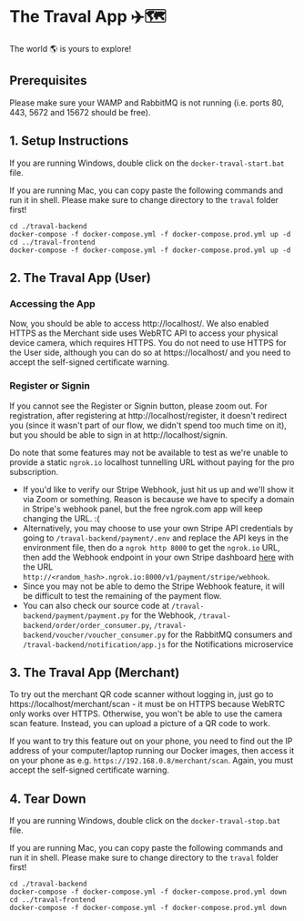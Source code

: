 # The Traval App ✈️🗺️
The world 🌎 is yours to explore!

## Prerequisites

Please make sure your WAMP and RabbitMQ is not running (i.e. ports 80, 443, 5672 and 15672 should be free).

## 1. Setup Instructions

If you are running Windows, double click on the `docker-traval-start.bat` file.

If you are running Mac, you can copy paste the following commands and run it in shell. Please make sure to change directory to the `traval` folder first!

```
cd ./traval-backend
docker-compose -f docker-compose.yml -f docker-compose.prod.yml up -d
cd ../traval-frontend
docker-compose -f docker-compose.yml -f docker-compose.prod.yml up -d
```

## 2. The Traval App (User)

### Accessing the App

Now, you should be able to access http://localhost/. We also enabled HTTPS as the Merchant side uses WebRTC API to access your physical device camera, which requires HTTPS. You do not need to use HTTPS for the User side, although you can do so at https://localhost/ and you need to accept the self-signed certificate warning.

### Register or Signin

If you cannot see the Register or Signin button, please zoom out. For registration, after registering at http://localhost/register, it doesn't redirect you (since it wasn't part of our flow, we didn't spend too much time on it), but you should be able to sign in at http://localhost/signin.

Do note that some features may not be available to test as we're unable to provide a static `ngrok.io` localhost tunnelling URL without paying for the pro subscription.

- If you'd like to verify our Stripe Webhook, just hit us up and we'll show it via Zoom or something. Reason is because we have to specify a domain in Stripe's webhook panel, but the free ngrok.com app will keep changing the URL. :(
- Alternatively, you may choose to use your own Stripe API credentials by going to `/traval-backend/payment/.env` and replace the API keys in the environment file, then do a `ngrok http 8000` to get the `ngrok.io` URL, then add the Webhook endpoint in your own Stripe dashboard [here](https://dashboard.stripe.com/test/webhooks) with the URL `http://<random_hash>.ngrok.io:8000/v1/payment/stripe/webhook`.
- Since you may not be able to demo the Stripe Webhook feature, it will be difficult to test the remaining of the payment flow.
- You can also check our source code at `/traval-backend/payment/payment.py` for the Webhook, `/traval-backend/order/order_consumer.py`, `/traval-backend/voucher/voucher_consumer.py` for the RabbitMQ consumers and `/traval-backend/notification/app.js` for the Notifications microservice

## 3. The Traval App (Merchant)

To try out the merchant QR code scanner without logging in, just go to https://localhost/merchant/scan - it must be on HTTPS because WebRTC only works over HTTPS. Otherwise, you won't be able to use the camera scan feature. Instead, you can upload a picture of a QR code to work.

If you want to try this feature out on your phone, you need to find out the IP address of your computer/laptop running our Docker images, then access it on your phone as e.g. `https://192.168.0.8/merchant/scan`. Again, you must accept the self-signed certificate warning.


## 4. Tear Down

If you are running Windows, double click on the `docker-traval-stop.bat` file.

If you are running Mac, you can copy paste the following commands and run it in shell. Please make sure to change directory to the `traval` folder first!

```
cd ./traval-backend
docker-compose -f docker-compose.yml -f docker-compose.prod.yml down
cd ../traval-frontend
docker-compose -f docker-compose.yml -f docker-compose.prod.yml down
```
